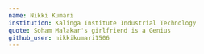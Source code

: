 ```yaml
---
name: Nikki Kumari
institution: Kalinga Institute Industrial Technology
quote: Soham Malakar's girlfriend is a Genius  
github_user: nikkikumari1506
---
```

